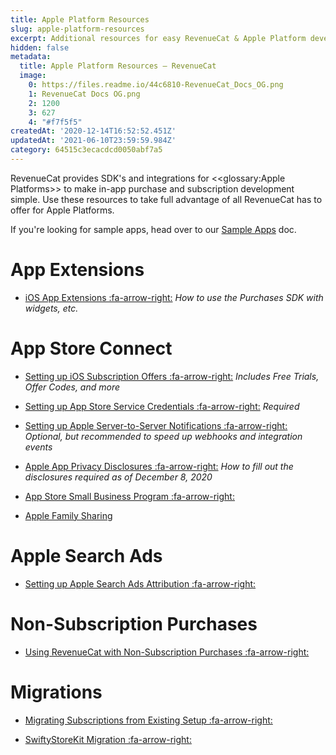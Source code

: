 ```yaml
---
title: Apple Platform Resources
slug: apple-platform-resources
excerpt: Additional resources for easy RevenueCat & Apple Platform development
hidden: false
metadata:
  title: Apple Platform Resources – RevenueCat
  image:
    0: https://files.readme.io/44c6810-RevenueCat_Docs_OG.png
    1: RevenueCat Docs OG.png
    2: 1200
    3: 627
    4: "#f7f5f5"
createdAt: '2020-12-14T16:52:52.451Z'
updatedAt: '2021-06-10T23:59:59.984Z'
category: 64515c3ecacdcd0050abf7a5
---
```

RevenueCat provides SDK's and integrations for <<glossary:Apple Platforms>> to make in-app purchase and subscription development simple. Use these resources to take full advantage of all RevenueCat has to offer for Apple Platforms.

If you're looking for sample apps, head over to our [Sample Apps](doc:sample-apps) doc.

# App Extensions

- [iOS App Extensions :fa-arrow-right:](doc:ios-app-extensions) 
  *How to use the Purchases SDK with widgets, etc.*

# App Store Connect

- [Setting up iOS Subscription Offers :fa-arrow-right:](doc:ios-subscription-offers) 
  *Includes Free Trials, Offer Codes, and more*

- [Setting up App Store Service Credentials :fa-arrow-right:](doc:itunesconnect-app-specific-shared-secret) 
  *Required*

- [Setting up Apple Server-to-Server Notifications :fa-arrow-right:](doc:apple-server-notifications) 
  *Optional, but recommended to speed up webhooks and integration events*

- [Apple App Privacy Disclosures :fa-arrow-right:](doc:apple-app-privacy)
  *How to fill out the disclosures required as of December 8, 2020*

- [App Store Small Business Program :fa-arrow-right:](doc:app-store-small-business-program) 

- [Apple Family Sharing](doc:apple-family-sharing) 

# Apple Search Ads

- [Setting up Apple Search Ads Attribution :fa-arrow-right:](doc:apple-search-ads) 

# Non-Subscription Purchases

- [Using RevenueCat with Non-Subscription Purchases :fa-arrow-right:](doc:non-subscriptions)

# Migrations

- [Migrating Subscriptions from Existing Setup :fa-arrow-right:](doc:migrating-existing-subscriptions) 

- [SwiftyStoreKit Migration :fa-arrow-right:](doc:swiftystorekit)